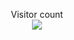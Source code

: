 
<p align="center"> 
  Visitor count<br>
  <img src="https://profile-counter.glitch.me/Veljko28/count.svg" />
</p>
